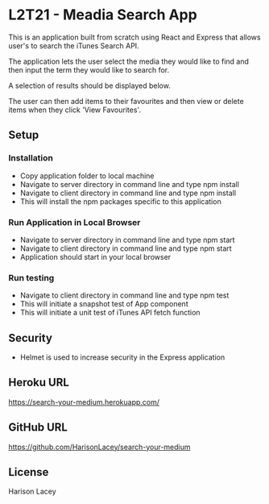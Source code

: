 # L2T21 - Meadia Search App

This is an application built from scratch using React and Express that allows user's to search the iTunes Search API.

The application lets the user select the media they would like to find and then input the term they would like to search for.

A selection of results should be displayed below.

The user can then add items to their favourites and then view or delete items when they click 'View Favourites'.

## Setup

### Installation

- Copy application folder to local machine
- Navigate to server directory in command line and type npm install
- Navigate to client directory in command line and type npm install
- This will install the npm packages specific to this application

### Run Application in Local Browser

- Navigate to server directory in command line and type npm start
- Navigate to client directory in command line and type npm start
- Application should start in your local browser

### Run testing

- Navigate to client directory in command line and type npm test
- This will initiate a snapshot test of App component
- This will initiate a unit test of iTunes API fetch function

## Security 

- Helmet is used to increase security in the Express application

## Heroku URL

https://search-your-medium.herokuapp.com/

## GitHub URL

https://github.com/HarisonLacey/search-your-medium

## License

Harison Lacey
